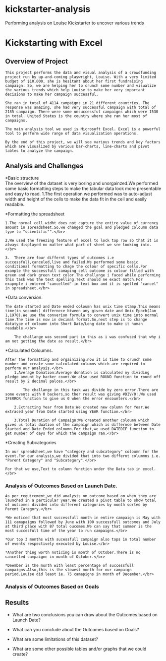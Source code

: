 # kickstarter-analysis
Performing analysis on Louise Kickstarter to uncover various trends
# Kickstarting with Excel

## Overview of Project

    This project performs the data and visual analysis of a crowdfunding project run by up-and-coming playwright, Louise. With a very limited budget of $10,000, she is hesitant about her first fundraising campaign. So, we are helping her to crunch some number and visualize the various trends which help Louise to make her very important decisions to make her campaign successful.

    She ran in total of 4114 campaigns in 21 different countries. The response was amazing, she had very successful campaign with total of 2185 campaign. There were some unsuccessful campaigns which were 1530 in total. United States is the country where she ran her most of campaigns.

    The main analysis tool we used is Microsoft Excel. Excel is a powerful tool to perform wide range of data visualization operations.

    By the end of this project, we will see various trends and key factors which are visualized by various bar-charts, line-charts and pivot tables to analyze the campaign.

## Analysis and Challenges

*Basic structure </br>
The overview of the dataset is very boring and unorgainzed.We performed some basic formatting steps to make the tabular data look more presentable and easy to read.
        1.The first operation we performed was to auto-adjust width and height of the cells to make the data fit in the cell and easily readable.
            
*Formatting the spreadsheet</br>

    1.The normal cell widht does not capture the entire value of currency amount in spreadsheet.So,we changed the goal and pledged coloumn data type to "scientific"".</br>
    
    2.We used the freezing feature of excel to lock top row so that it is always displayed no matter what part of sheet we sre looking into.</br>
    
    3.  There are four differnt types of outcomes i.e successfull,canceled,live and failed.We performed some basic conditional formatting to chage the colour of specific cells.For example the successfull camaping cell outcome is colour filled with green and dark green text color.The challange i faced while performing this task was the text spelling.Text should ne exact match.For exapmple i entered "cancelled" in text box and it is spelled "cancel" in spreadsheet.</br>
    
*Data conversion.</br>

    The date started and Date ended coloumn has unix time stamp.This means time(in seconds) differnece btween any given date and Unix Epoch(Jan 1,1970).We use the converion formula to convert unix time into normal time.The time is now in decimal format.So,next step is to change datatype of coloumn into Short Date/Long date to make it human readable.</br>
    
        The challange was second part in this as i was confused that why i am not getting the date as result.</br>
        
*Calculated Coloumns.</br>

    After the formatting and orgainizing,now it is time to crunch some number and create some calculated columns which are required to perform our analysis.</br>
        1.Average Donation:Average donation is calculated ny dividing pledge amount by backer count.We also used ROUND function to round off result by 2 decimal palces.</br>
        
            The challange in this task was divide by zero error.There are some events with 0 backers,so ther result was giving #DIV/0!.We used IFERROR function to give us 0 when the error encounters.</br>
            
        2.Extracting Year from Date:We created new column for Year.We extraced year from Date started using YEAR function.</br>
        
        3.Total Duration of Campaign:We created another coloumn which gives us total duation of the campaign which is differnce between Date Started and Date Ended coloumn.For that,we used DATEDIF function to get number of days for which the campaign ran.</br>
        
*Creating Subcategories</br>

    In our spreadsheet,we have "category and subcategory" coloumn for the event.For our analysis,we divided that into two differnt colummns i.e. "Parent Category" and "Subcategory".</br>
    
    For that we use,Text to column function under the Data tab in excel.</br>
    
        
### Analysis of Outcomes Based on Launch Date.</br>

    As per requirement,we did analysis on outcome based om when they are launched in a particular year.We created a pivot table to show total of outcomes divided into different categories by month sorted by Parent Caregory.</br>
        
    *We noticed that most successfull month in entire campaign is May with 111 camapaigns followed by June with 100 successfull outcomes and July at third place with 87 total oucomes.We can say that summer is the most succesfull time of the year to run campaigns.</br>
        
    *Our top 3 months with sucessfull campaign also tops in total number of events respectively executed by Louise.</br>
        
    *Another thing worth noticing is month of October.There is no cancelled campaignn in month of October.</br>
        
    *Deember is the month with least percentage of successfull campaigns.Also,this is the slowest month for our campaign period.Louise did least ie. 75 camapigns in month of December.</br>
    

### Analysis of Outcomes Based on Goals



## Results

- What are two conclusions you can draw about the Outcomes based on Launch Date?

- What can you conclude about the Outcomes based on Goals?

- What are some limitations of this dataset?

- What are some other possible tables and/or graphs that we could create?

